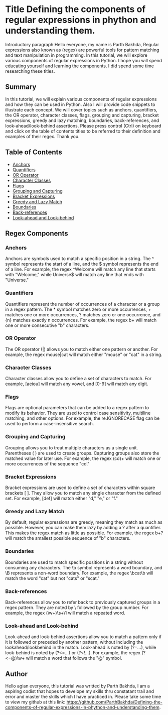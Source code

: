 # Title Defining the components of regular expressions in phython and understanding them.

Introductory paragraph:Hello everyone, my name is Parth Bakhda, Regular expressions also known as (regex) are powerful tools for pattern matching and text manipulation in programming. In this tutorial, we will explore various components of regular expressions in Python. I hope you will spend educating yourself and learning the components. I did spend some time researching these titles.

## Summary

In this tutorial, we will explain various components of regular expressions and how they can be used in Python. Also I will provide code snippets to illustrate each concept. We will cover topics such as anchors, quantifiers, the OR operator, character classes, flags, grouping and capturing, bracket expressions, greedy and lazy matching, boundaries, back-references, and look-ahead/look-behind assertions. Please press control (Ctrl) on keyboard and click on the table of contents titles to be referred to their definition and examples of their regex. Thank you.

## Table of Contents

- [Anchors](#anchors)
- [Quantifiers](#quantifiers)
- [OR Operator](#or-operator)
- [Character Classes](#character-classes)
- [Flags](#flags)
- [Grouping and Capturing](#grouping-and-capturing)
- [Bracket Expressions](#bracket-expressions)
- [Greedy and Lazy Match](#greedy-and-lazy-match)
- [Boundaries](#boundaries)
- [Back-references](#back-references)
- [Look-ahead and Look-behind](#look-ahead-and-look-behind)

## Regex Components

### Anchors

Anchors are symbols used to match a specific position in a string. The ^ symbol represents the start of a line, and the $ symbol represents the end of a line. For example, the regex ^Welcome will match any line that starts with "Welcome," while Universe$ will match any line that ends with "Universe."

### Quantifiers

Quantifiers represent the number of occurrences of a character or a group in a regex pattern. The * symbol matches zero or more occurrences, + matches one or more occurrences, ? matches zero or one occurrence, and {n} matches exactly n occurrences. For example, the regex b+ will match one or more consecutive "b" characters.

### OR Operator

The OR operator (|) allows you to match either one pattern or another. For example, the regex mouse|cat will match either "mouse" or "cat" in a string.

### Character Classes

Character classes allow you to define a set of characters to match. For example, [aeiou] will match any vowel, and [0-9] will match any digit.

### Flags

Flags are optional parameters that can be added to a regex pattern to modify its behavior. They are used to control case sensitivity, multiline matching, and other options. For example, the re.IGNORECASE flag can be used to perform a case-insensitive search.

### Grouping and Capturing

Grouping allows you to treat multiple characters as a single unit. Parentheses ( ) are used to create groups. Capturing groups also store the matched value for later use. For example, the regex (cd)+ will match one or more occurrences of the sequence "cd."

### Bracket Expressions

Bracket expressions are used to define a set of characters within square brackets [ ]. They allow you to match any single character from the defined set. For example, [def] will match either "d," "e," or "f."

### Greedy and Lazy Match

By default, regular expressions are greedy, meaning they match as much as possible. However, you can make them lazy by adding a ? after a quantifier. This makes the regex match as little as possible. For example, the regex b+? will match the smallest possible sequence of "b" characters.

### Boundaries

Boundaries are used to match specific positions in a string without consuming any characters. The \b symbol represents a word boundary, and \B represents a non-word boundary. For example, the regex \bcat\b will match the word "cat" but not "cats" or "scat."

### Back-references

Back-references allow you to refer back to previously captured groups in a regex pattern. They are noted by \ followed by the group number. For example, the regex (\w+)\s+\1 will match a repeated word.

### Look-ahead and Look-behind

Look-ahead and look-behind assertions allow you to match a pattern only if it is followed or preceded by another pattern, without including the lookahead/lookbehind in the match. Look-ahead is noted by (?=...), while look-behind is noted by (?<=...) or (?<!...). For example, the regex (?<=@)\w+ will match a word that follows the "@" symbol.

## Author

Hello agian everyone, this tutorial was writted by Parth Bakhda, I am a aspiring codist that hopes to develope my skills thru constatant trail and error and master the skills which I have practiced in. Please take some time to view my github at this link: https://github.com/ParthBakhda/Defining-the-components-of-regular-expressions-in-phython-and-understanding-them.

